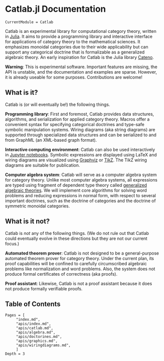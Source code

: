 # Catlab.jl Documentation

```@meta
CurrentModule = Catlab
```

Catlab is an experimental library for computational category theory, written in [Julia](https://julialang.org). It aims to provide a programming library and interactive interface for applications of category theory to the mathematical sciences. It emphasizes monoidal categories due to their wide applicability but can support any categorical doctrine that is formalizable as a generalized algebraic theory. An early inspiration for Catlab is the Julia library [Cateno](https://github.com/jasonmorton/Cateno).

**Warning**: This is experimental software. Important features are missing, the API is unstable, and the documentation and examples are sparse. However, it is already useable for some purposes. Contributions are welcome!

## What is it?

Catlab is (or will eventually be!) the following things.

**Programming library**: First and foremost, Catlab provides data structures, algorithms, and serialization for applied category theory. Macros offer a convenient syntax for specifying categorical doctrines and type-safe symbolic manipulation systems. Wiring diagrams (aka string diagrams) are supported through specialized data structures and can be serialized to and from GraphML (an XML-based graph format).

**Interactive computing environment**: Catlab can also be used interactively in [Jupyter notebooks](http://jupyter.org). Symbolic expressions are displayed using LaTeX and wiring diagrams are visualized using [Graphviz](http://www.graphviz.org) or [TikZ](https://www.ctan.org/pkg/pgf). The TikZ wiring diagrams are suitable for publication.

**Computer algebra system**: Catlab will serve as a computer algebra system for category theory. Unlike most computer algebra systems, all expressions are typed using fragment of dependent type theory called [generalized algebraic theories](https://ncatlab.org/nlab/show/generalized+algebraic+theory). We will implement core algorithms for solving word problems and reducing expressions in normal form, with respect to several important doctrines, such as the doctrine of categories and the doctrine of symmetric monoidal categories.

## What is it not?

Catlab is *not* any of the following things. (We do not rule out that Catlab could eventually evolve in these directions but they are not our current focus.)

**Automated theorem prover**: Catlab is not designed to be a general-purpose automated theorem prover for category theory. Under the current plan, its proof capabilities will be confined to carefully circumscribed algebraic problems like normalization and word problems. Also, the system does not produce formal certificates of correctness (aka proofs).

**Proof assistant**: Likewise, Catlab is not a proof assistant because it does not produce formally verifiable proofs.

## Table of Contents
```@contents
Pages = [
     "index.md",
     "apis/index.md",
     "apis/catlab.md",
     "apis/algebra.md",
     "apis/doctorines.md",
     "apis/graphics.md",
     "apis/wiringdiagrams.md",
     ]
Depth = 3
```
